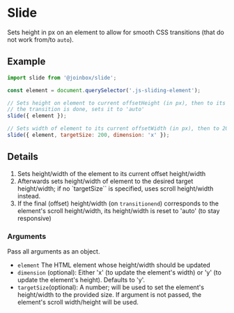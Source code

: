 # Slide

Sets height in px on an element to allow for smooth CSS transitions (that do not work from/to
`auto`). 

## Example

````javascript
import slide from '@joinbox/slide';

const element = document.querySelector('.js-sliding-element');

// Sets height on element to current offsetHeight (in px), then to its scrollHeight; as soon as
// the transition is done, sets it to 'auto'
slide({ element });

// Sets width of element to its current offsetWidth (in px), then to 200px.
slide({ element, targetSize: 200, dimension: 'x' });
````

## Details

1. Sets height/width of the element to its current offset height/width
2. Afterwards sets height/width of element to the desired target height/width; if no `targetSize``
is specified, uses scroll height/width instead.
3. If the final (offset) height/width (on `transitionend`) corresponds to the element's scroll
height/width, its height/width is reset to 'auto' (to stay responsive)

### Arguments
Pass all arguments as an object.

- `element` The HTML element whose height/width should be updated
- `dimension` (optional): Either 'x' (to update the element's width) or 'y' (to update the element's
height). Defaults to 'y'.
- `targetSize`(optional): A number; will be used to set the element's height/width to the provided
size. If argument is not passed, the element's scroll width/height will be used.